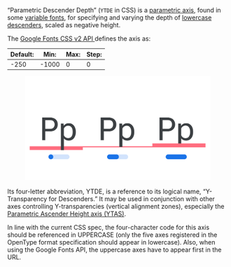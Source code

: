 
“Parametric Descender Depth” (`YTDE` in CSS) is a [parametric axis](/glossary/parametric_axis), found in some [variable fonts](/glossary/variable_fonts), for specifying and varying the depth of [lowercase](/glossary/uppercase_lowercase) [descenders](/glossary/ascenders_descenders), scaled as negative height.

The [Google Fonts CSS v2 API ](https://developers.google.com/fonts/docs/css2) defines the axis as:

| Default: | Min: | Max: | Step: |
| --- | --- | --- | --- |
| -250 | -1000 | 0 | 0 |

<figure>

![Three type specimens, each demonstrating the lowest setting, default setting, and highest setting of the YTDE axis, with an approximation of a variable slider shown beneath each. Blocks of color highlight the measurement affected by the axis.](images/thumbnail.svg)

</figure>

Its four-letter abbreviation, YTDE, is a reference to its logical name, “Y-Transparency for Descenders.” It may be used in conjunction with other axes controlling Y-transparencies (vertical alignment zones), especially the [Parametric Ascender Height axis (YTAS)](/glossary/ytas_axis).

In line with the current CSS spec, the four-character code for this axis should be referenced in UPPERCASE (only the five axes registered in the OpenType format specification should appear in lowercase). Also, when using the Google Fonts API, the uppercase axes have to appear first in the URL.

